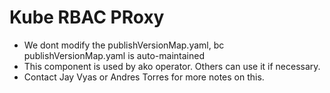# Kube RBAC PRoxy

- We dont modify the publishVersionMap.yaml, bc publishVersionMap.yaml is auto-maintained
- This component is used by ako operator.  Others can use it if necessary.
- Contact Jay Vyas or Andres Torres for more notes on this.
